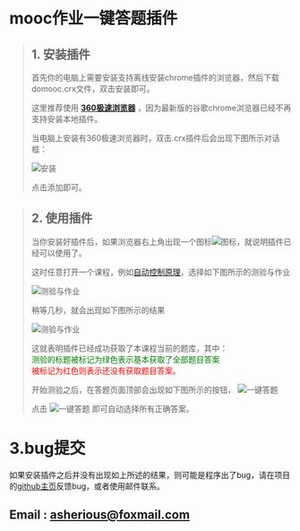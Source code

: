 # mooc作业一键答题插件
>## 1. 安装插件
>首先你的电脑上需要安装支持离线安装chrome插件的浏览器，然后下载domooc.crx文件，双击安装即可。
>
>这里推荐使用 [**360极速浏览器**](https://browser.360.cn/ee/) ，因为最新版的谷歌chrome浏览器已经不再支持安装本地插件。
>
>当电脑上安装有360极速浏览器时，双击.crx插件后会出现下图所示对话框：
>
>![安装](https://github.com/Demcorazy/homework/blob/master/images/安装.png)
>
>点击添加即可。

>## 2. 使用插件
>当你安装好插件后，如果浏览器右上角出现一个图标![图标](https://github.com/Demcorazy/homework/blob/master/images/domooc16.png)，就说明插件已经可以使用了。
>
>这时任意打开一个课程，例如[自动控制原理](https://www.icourse163.org/learn/HUST-1001531001)，选择如下图所示的测验与作业
>
>![测验与作业](https://github.com/Demcorazy/homework/blob/master/images/测验与作业.png)
>
>稍等几秒，就会出现如下图所示的结果
>
>![测验与作业](https://github.com/Demcorazy/homework/blob/master/images/测验与作业2.png)
>
>这就表明插件已经成功获取了本课程当前的题库，其中：<br>
><span style="color:green">测验的标题被标记为绿色表示基本获取了全部题目答案</span><br>
><span style="color:red">被标记为红色则表示还没有获取题目答案。</span>
>
>开始测验之后，在答题页面顶部会出现如下图所示的按钮，
>![一键答题](https://github.com/Demcorazy/homework/blob/master/images/一键答题.png)<br>
>
>点击 ![一键答题](button.png) 即可自动选择所有正确答案。

# 3.bug提交
如果安装插件之后并没有出现如上所述的结果，则可能是程序出了bug，请在项目的[github主页](https://github.com/Demcorazy/domooc_chrome_plugin)反馈bug，或者使用邮件联系。
## Email : asherious@foxmail.com
